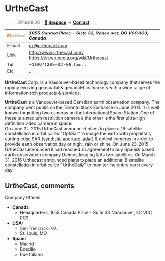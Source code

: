 # UrtheCast
> 2019.08.26 ┊ **[🚀](../index/index.md) [despace](index.md)** → **[Contact](contact.md)**

|[![](f/contact/u/urthecast_logo1_thumb.jpg)](f/contact/u/urthecast_logo1.png)|*1055 Canada Place - Suite 33, Vancouver, BC V6C 0C3, Canada*|
|:--|:--|
|E‑mail| <cx@urthecast.com> |
|Link| <http://www.urthecast.com/><br> <https://en.wikipedia.org/wiki/Urthecast> |
|Tel| +1(604)265-62-66, fax: … |
|Etc| … |

**UrtheCast** Corp. is a Vancouver-based technology company that serves the rapidly evolving geospatial & geoanalytics markets with a wide range of information-rich products & services.

**UrtheCast** is a Vancouver-based Canadian earth observation company. The company went public on the Toronto Stock Exchange in June 2013. It is well known for putting two cameras on the International Space Station. One of these is a medium resolution camera & the other is the first ultra‑high definition video camera in space.  
On June 22, 2015 UrtheCast announced plans to place a 16 satellite constellation in orbit called "OptiSar" to image the earth with proprietary cutting edge SAR ([synthetic aperture radar](synthetic_aperture_radar.md)) & optical cameras in order to provide earth observation day or night, rain or shine. On June 23, 2015 UrtheCast announced it had reached an agreement to buy Spanish based earth observation company Deimos Imaging & its two satellites. On March 31, 2016 Urthecast announced plans to place an additional 8 satellite constellation in orbit called "UrtheDaily" to monitor the entire earth every day.


<p style="page-break-after:always"> </p>

## UrtheCast, comments

Company Offices

   - **Canada:**
      - Headquarters. 1055 Canada Place - Suite 33, Vancouver, BC V6C 0C3
   - **USA:**
      - San Francisco, CA
      - St. Louis, MO
   - **Spain:**
      - Madrid
      - Boecillo
      - Puertollano

